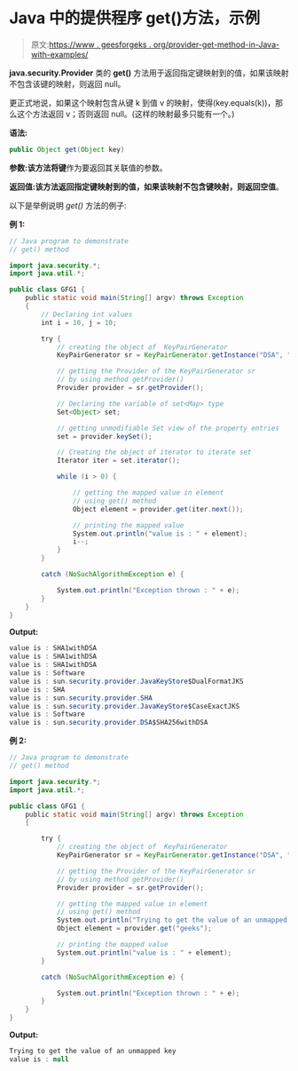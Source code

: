 # Java 中的提供程序 get()方法，示例

> 原文:[https://www . geesforgeks . org/provider-get-method-in-Java-with-examples/](https://www.geeksforgeeks.org/provider-get-method-in-java-with-examples/)

**java.security.Provider** 类的 **get()** 方法用于返回指定键映射到的值，如果该映射不包含该键的映射，则返回 null。

更正式地说，如果这个映射包含从键 k 到值 v 的映射，使得(key.equals(k))，那么这个方法返回 v；否则返回 null。(这样的映射最多只能有一个。)

**语法:**

```java
public Object get(Object key)
```

**参数:**该方法将**键**作为要返回其关联值的参数。

**返回值:**该方法返回指定键映射到的**值，如果该映射不包含键映射，则返回空值**。

以下是举例说明 *get()* 方法的例子:

**例 1:**

```java
// Java program to demonstrate
// get() method

import java.security.*;
import java.util.*;

public class GFG1 {
    public static void main(String[] argv) throws Exception
    {
        // Declaring int values
        int i = 10, j = 10;

        try {
            // creating the object of  KeyPairGenerator
            KeyPairGenerator sr = KeyPairGenerator.getInstance("DSA", "SUN");

            // getting the Provider of the KeyPairGenerator sr
            // by using method getProvider()
            Provider provider = sr.getProvider();

            // Declaring the variable of set<Map> type
            Set<Object> set;

            // getting unmodifiable Set view of the property entries
            set = provider.keySet();

            // Creating the object of iterator to iterate set
            Iterator iter = set.iterator();

            while (i > 0) {

                // getting the mapped value in element
                // using get() method
                Object element = provider.get(iter.next());

                // printing the mapped value
                System.out.println("value is : " + element);
                i--;
            }
        }

        catch (NoSuchAlgorithmException e) {

            System.out.println("Exception thrown : " + e);
        }
    }
}
```

**Output:**

```java
value is : SHA1withDSA
value is : SHA1withDSA
value is : SHA1withDSA
value is : Software
value is : sun.security.provider.JavaKeyStore$DualFormatJKS
value is : SHA
value is : sun.security.provider.SHA
value is : sun.security.provider.JavaKeyStore$CaseExactJKS
value is : Software
value is : sun.security.provider.DSA$SHA256withDSA

```

**例 2:**

```java
// Java program to demonstrate
// get() method

import java.security.*;
import java.util.*;

public class GFG1 {
    public static void main(String[] argv) throws Exception
    {

        try {
            // creating the object of  KeyPairGenerator
            KeyPairGenerator sr = KeyPairGenerator.getInstance("DSA", "SUN");

            // getting the Provider of the KeyPairGenerator sr
            // by using method getProvider()
            Provider provider = sr.getProvider();

            // getting the mapped value in element
            // using get() method
            System.out.println("Trying to get the value of an unmapped key");
            Object element = provider.get("geeks");

            // printing the mapped value
            System.out.println("value is : " + element);
        }

        catch (NoSuchAlgorithmException e) {

            System.out.println("Exception thrown : " + e);
        }
    }
}
```

**Output:**

```java
Trying to get the value of an unmapped key
value is : null

```
